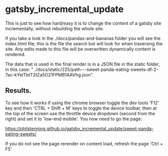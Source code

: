 # gatsby_incremental_update

This is just to see how hard/easy it is to change the content of a gatsby site incrementally, without rebuilding the whole site.

If you take a look in the ./docs/pandas-and-bananas folder you will see the index.html file; this is the file the search bot will look for when traversing the site. Any edits made to this file will be overwritten dynamically content is rendered.

The data that is used in the final render is in a JSON file in the static folder, in this case: " ./docs/static/225/path---sweet-panda-eating-sweets-df-2-7ac-kYelTbtT2tZa5O21FPMB1AAVhg.json".

## Results.

To see how it works if using the chrome browser toggle the dev tools 'F12' key and then 'CTRL + Shift + M' keys to toggle the device toolbar,
then at the top of the screen use the throttle device dropdown (second from the right) and set it to 'low-end mobile'. You now need to go the page:

https://philstenning.github.io/gatsby_incremental_update/sweet-panda-eating-sweets/

If you do not see the page rerender on content load, refresh the page 'Ctrl + F5'
